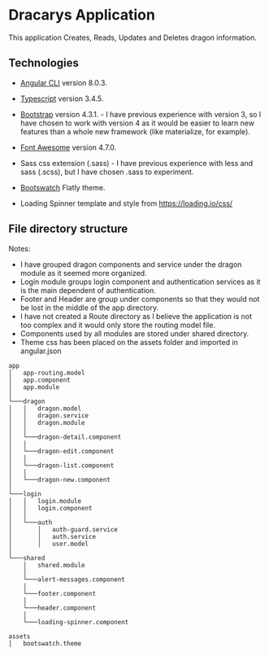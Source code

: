 # Dracarys Application

This application Creates, Reads, Updates and Deletes dragon information.

## Technologies

* [Angular CLI](https://github.com/angular/angular-cli) version 8.0.3.

* [Typescript](https://www.typescriptlang.org/) version 3.4.5.

* [Bootstrap](https://getbootstrap.com/) version 4.3.1. - I have previous experience with version 3, so I have chosen to work with version 4 as it would be easier to learn new features than a whole new framework (like materialize, for example).

* [Font Awesome](http://fontawesome.io) version 4.7.0.

* Sass css extension (.sass) - I have previous experience with less and sass (.scss), but I have chosen .sass to experiment.

* [Bootswatch](https://bootswatch.com/flatly/) Flatly theme.

* Loading Spinner template and style from https://loading.io/css/

## File directory structure

Notes:
* I have grouped dragon components and service under the dragon module as it seemed more organized.
* Login module groups login component and authentication services as it is the main dependent of authentication.
* Footer and Header are group under components so that they would not be lost in the middle of the app directory.
* I have not created a Route directory as I believe the application is not too complex and it would only store the routing model file.
* Components used by all modules are stored under shared directory.
* Theme css has been placed on the assets folder and imported in angular.json

```
app
│   app-routing.model
│   app.component
│   app.module
│
└───dragon
│   │   dragon.model
│   │   dragon.service
│   │   dragon.module
│   │
│   └───dragon-detail.component
│   │
│   └───dragon-edit.component
│   │
│   └───dragon-list.component
│   │
│   └───dragon-new.component
│
└───login
│   │   login.module
│   │   login.component
│   │
│   └───auth
│       │   auth-guard.service
│       │   auth.service
│       │   user.model
│
└───shared
    │   shared.module
    │
    └───alert-messages.component
    │
    └───footer.component
    │
    └───header.component
    │
    └───loading-spinner.component

assets
│   bootswatch.theme
```
